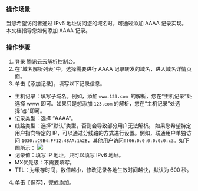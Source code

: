 ### 操作场景
当您希望访问者通过 IPv6 地址访问您的域名时，可通过添加 AAAA 记录实现。本文档指导您如何添加 AAAA 记录。
### 操作步骤
1. 登录 [腾讯云云解析控制台](https://console.cloud.tencent.com/cns)。
2. 在“域名解析列表”中，选择需要进行 AAAA 记录转发的域名，进入域名详情页面。
3. 单击【添加记录】，填写以下记录信息。
 - 主机记录：填写子域名。例如，添加 `www.123.com `的解析，您在“主机记录”处选择 www 即可。如果只是想添加 `123.com` 的解析，您在“主机记录”处选择“@”即可。
 - 记录类型：选择 “AAAA”。
 - 线路类型：选择“默认”类型，否则会导致部分用户无法解析。
  如果您希望特定用户指向特定的 IP，可以通过分线路的方式进行设置。例如，联通用户单独访问 `1030::C9B4:FF12:48AA:1A2B`，其他用户访问`ff06:0:0:0:0:0:0:c3`。如下图所示：
 ![](https://main.qcloudimg.com/raw/510842fa9c85962de9d59843848c80ff.png)
 - 记录值：填写 IP 地址，只可以填写 IPv6 地址。
 - MX优先级：不需要填写。
 - TTL：为缓存时间，数值越小，修改记录各地生效时间越快，默认为 600 秒。
4. 单击【保存】，完成添加。
